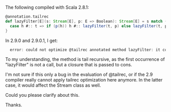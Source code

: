The following compiled with Scala 2.8.1:

```scala
@annotation.tailrec
def lazyFilter[E](s: Stream[E], p: E => Boolean): Stream[E] = s match {
  case h #:: t => if (p(h)) h #:: lazyFilter(t, p) else lazyFilter(t, p)
}
```

In 2.9.0 and 2.9.0.1, I get:

```scala
  error: could not optimize @tailrec annotated method lazyFilter: it contains a recursive call not in tail position
```

To my understanding, the method is tail recursive, as the first occurrence of "lazyFilter" is not a call, but a closure that is passed to cons.

I'm not sure if this only a bug in the evaluation of @tailrec, or if the 2.9 compiler really cannot apply tailrec optimization here anymore. In the latter case, it would affect the Stream class as well.

Could you please clarify about this.

Thanks.
